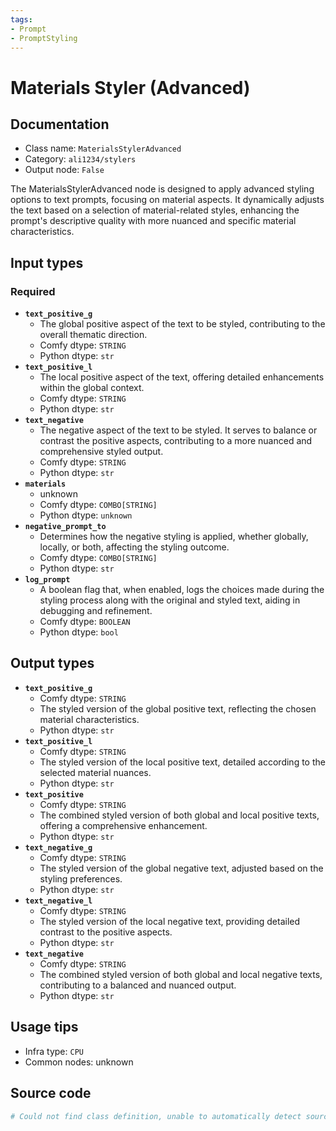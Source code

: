 ```yaml
---
tags:
- Prompt
- PromptStyling
---
```


# Materials Styler (Advanced)
## Documentation
- Class name: `MaterialsStylerAdvanced`
- Category: `ali1234/stylers`
- Output node: `False`

The MaterialsStylerAdvanced node is designed to apply advanced styling options to text prompts, focusing on material aspects. It dynamically adjusts the text based on a selection of material-related styles, enhancing the prompt's descriptive quality with more nuanced and specific material characteristics.
## Input types
### Required
- **`text_positive_g`**
    - The global positive aspect of the text to be styled, contributing to the overall thematic direction.
    - Comfy dtype: `STRING`
    - Python dtype: `str`
- **`text_positive_l`**
    - The local positive aspect of the text, offering detailed enhancements within the global context.
    - Comfy dtype: `STRING`
    - Python dtype: `str`
- **`text_negative`**
    - The negative aspect of the text to be styled. It serves to balance or contrast the positive aspects, contributing to a more nuanced and comprehensive styled output.
    - Comfy dtype: `STRING`
    - Python dtype: `str`
- **`materials`**
    - unknown
    - Comfy dtype: `COMBO[STRING]`
    - Python dtype: `unknown`
- **`negative_prompt_to`**
    - Determines how the negative styling is applied, whether globally, locally, or both, affecting the styling outcome.
    - Comfy dtype: `COMBO[STRING]`
    - Python dtype: `str`
- **`log_prompt`**
    - A boolean flag that, when enabled, logs the choices made during the styling process along with the original and styled text, aiding in debugging and refinement.
    - Comfy dtype: `BOOLEAN`
    - Python dtype: `bool`
## Output types
- **`text_positive_g`**
    - Comfy dtype: `STRING`
    - The styled version of the global positive text, reflecting the chosen material characteristics.
    - Python dtype: `str`
- **`text_positive_l`**
    - Comfy dtype: `STRING`
    - The styled version of the local positive text, detailed according to the selected material nuances.
    - Python dtype: `str`
- **`text_positive`**
    - Comfy dtype: `STRING`
    - The combined styled version of both global and local positive texts, offering a comprehensive enhancement.
    - Python dtype: `str`
- **`text_negative_g`**
    - Comfy dtype: `STRING`
    - The styled version of the global negative text, adjusted based on the styling preferences.
    - Python dtype: `str`
- **`text_negative_l`**
    - Comfy dtype: `STRING`
    - The styled version of the local negative text, providing detailed contrast to the positive aspects.
    - Python dtype: `str`
- **`text_negative`**
    - Comfy dtype: `STRING`
    - The combined styled version of both global and local negative texts, contributing to a balanced and nuanced output.
    - Python dtype: `str`
## Usage tips
- Infra type: `CPU`
- Common nodes: unknown


## Source code
```python
# Could not find class definition, unable to automatically detect source code
```
